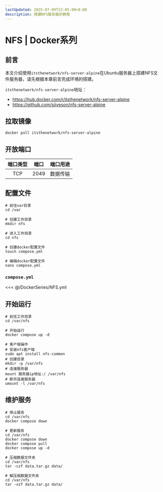 ```yaml
---
lastUpdated: 2025-07-09T22:05:00+8:00
description: 搭建NFS服务器的教程
---
```


# NFS | Docker系列

## 前言

本文介绍使用`itsthenetwork/nfs-server-alpine`在Ubuntu服务器上搭建NFS文件服务器，请先根据本章前言完成环境的搭建。

`itsthenetwork/nfs-server-alpine`地址：

- <https://hub.docker.com/r/itsthenetwork/nfs-server-alpine>
- <https://github.com/sjiveson/nfs-server-alpine>

## 拉取镜像

```shell
docker pull itsthenetwork/nfs-server-alpine
```

## 开放端口

| 端口类型 | 端口  | 端口用途 |
| :------: | :---: | :------: |
|   TCP    | 2049  | 数据传输 |

## 配置文件

```shell
# 前往var目录
cd /var

# 创建工作目录
mkdir nfs

# 进入工作目录
cd nfs

# 创建docker配置文件
touch compose.yml

# 编辑docker配置文件
nano compose.yml
```

### `compose.yml`

<<< @/DockerSeries/NFS.yml

## 开始运行

```shell
# 前往工作目录
cd /var/nfs

# 开始运行
docker compose up -d

# 客户端操作
# 安装nfs客户端
sudo apt install nfs-common
# 创建目录
mkdir -p /var/nfs
# 连接服务器
mount 服务器ip地址:/ /var/nfs
# 断开连接服务器
umount -l /var/nfs
```

## 维护服务

```shell
# 停止服务
cd /var/nfs
docker compose down

# 更新服务
cd /var/nfs
docker compose down
docker compose pull
docker compose up -d

# 压缩数据文件夹
cd /var/nfs
tar -czf data.tar.gz data/

# 解压缩数据文件夹
cd /var/nfs
tar -xzf data.tar.gz data/
```

